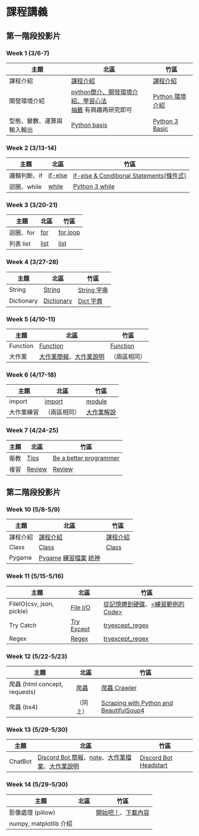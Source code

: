 # 課程講義

## 第一階段投影片
### Week 1 (3/6-7)
| 主題                       | 北區                                                         | 竹區                                                         |
| -------------------------- | ------------------------------------------------------------ | ------------------------------------------------------------ |
| 課程介紹                   | [課程介紹](https://drive.google.com/file/d/1HLyw3Pi1G6p-i_WPPL5zdUg0jwQVtoyq/view) | [課程介紹](https://drive.google.com/file/d/1EzpqwFj_LrxcItKWDq3Cxch7fJtEreL5/view?usp=sharing) |
| 開發環境介紹               | [python簡介、開發環境介紹、學習心法](https://docs.google.com/presentation/d/1UwGTfDCeEbSFaVL8E2KJi1kTDGn4L8T_T0QGrlluY28/edit?usp=sharing) <br /> [抽籤](http://codepad.org/n7SUgKQj) 有興趣再研究即可 | [Python 環境介紹](https://drive.google.com/file/d/1_pWi5ejIysn63IhKTRvtjJOFCOdsJcGQ/view?usp=sharing) |
| 型態、變數、運算與輸入輸出 | [Python basis](https://drive.google.com/file/d/1qZXuZUS0R26UTzTdPR-PoSkQOLZoK7ZK/view?usp=sharing) | [Python 3 Basic](https://drive.google.com/file/d/1EjEc7hlw95byfwkwf7Kmp_2fkj7zc3oc/view?usp=sharing) |


### Week 2 (3/13-14)
| 主題                       | 北區 | 竹區 |
| -------------------------- | ---- | ---- |
| 邏輯判斷、if               |  [if-else](https://drive.google.com/file/d/1GgiB09kKqbP1Aw-ojfJ4peK-RHIcTL6z/view?usp=sharing)    | [if-else & Conditional Statements(條件式)](https://drive.google.com/file/d/1pM4q0rCDCHtZLl_t8C0y15tmwIeHP6ho/view?usp=sharing) |
| 迴圈、while | [while](https://drive.google.com/file/d/1neF7Gb7O50aWHhmukCUh33KKTN6xebFy/view?usp=sharing) | [Python 3 while](https://drive.google.com/file/d/1Iri-bOxKsRO9o3BFfi6Ck64AKu-IZDAb/view?usp=sharing) |



### Week 3 (3/20-21)
| 主題                       | 北區 | 竹區 |
| -------------------------- | ---- | ---- |
| 迴圈、for | [for](https://drive.google.com/file/d/1a91AcD1h3cqO4VvQpNMp0S8QRDxkYtuP/view?usp=sharing)| [for loop](https://docs.google.com/presentation/d/14SZZyx-YFgtX4LzeB9CyGDH7idfv80tIADtO7Za-B3U/) |
| 列表 list | [list](https://drive.google.com/file/d/1EEsrCvpSB2asnNRey3EqJBsJxDsm_e_2/view?usp=sharing) | [list](https://drive.google.com/file/d/1kNZOkOkwwEUjzT6zprJQwVwsQMlXUO8y/view?usp=sharing) |

### Week 4 (3/27-28)
| 主題                       | 北區 | 竹區 |
| -------------------------- | ---- | ---- |
| String |[String](https://drive.google.com/file/d/1UGQYHhbCMau4bRLEoF6Mv1Xt2-uybmGW/view?usp=sharing) | [String 字串](https://drive.google.com/file/d/1CPHHlrMkPBGduVLTyXkO3BePaBzA1CVm/view) |
| Dictionary |[Dictionary](https://drive.google.com/file/d/1M9lhUEPVSV12OP_Z0Hkh9ijjO-2kgAbD/view?usp=sharing) | [Dict 字典](https://hackmd.io/@Sylveon/Hkp8Aa9Ed) |

### Week 5 (4/10-11)
| 主題                       | 北區 | 竹區 |
| -------------------------- | ---- | ---- |
| Function | [Function](https://drive.google.com/file/d/1Pmy3uqwWaav5MUNoonH8Vfs4hzYFaek1/view?usp=sharing) | [Function](https://drive.google.com/file/d/1dpLRBhQab_lsuyJf1mEAKmLJYLgn5GjL/view?usp=sharing) |
| 大作業 | [大作業簡報](https://drive.google.com/file/d/1SXHQloThUAMavZMfH6DCnIakhQTnzE_-/view?usp=sharing)、[大作業說明](https://hackmd.io/@-TyNLpH6RM-50upth1_LeQ/BkNyXCUrO) |  （兩區相同）|

### Week 6 (4/17-18)
| 主題                       | 北區 | 竹區 |
| -------------------------- | ---- | ---- |
| import |[import](https://drive.google.com/file/d/1rBZs-HSJ0-Km_3Zoi4NHlVne_56o3rIE/view?usp=sharing) | [module](https://drive.google.com/file/d/1pnUWtPWeRNM6-k-QJPYHO2mVCD1vNEwB/view?usp=sharing) |
| 大作業練習 | （兩區相同） | [大作業解說](https://hackmd.io/@pcchou/rkIxZdeIO) |


### Week 7 (4/24-25)
| 主題                       | 北區 | 竹區 |
| -------------------------- | ---- | ---- |
| 衛教 | [Tips](https://drive.google.com/file/d/1IKr4tCnRaApeU3rWSNqj-OhR9hFkWDlz/view?usp=sharing) | [Be a better programmer](https://drive.google.com/file/d/1BDTrtnl0KN22IxdY0awTctIBwbVfyzSk/view?usp=sharing) |
| 複習 | [Review](https://hackmd.io/@robert1003/ryh0gIt8d#/) | [Review](https://drive.google.com/file/d/11p5sqjQdZleqDmry0pM1kmAhDKmfMu2V/view?usp=sharing) |

## 第二階段投影片
### Week 10 (5/8-5/9)
| 主題                       | 北區 | 竹區 |
| -------------------------- | ---- | ---- |
| 課程介紹  |[課程介紹](https://drive.google.com/file/d/18ncjxupYEOq856aQ1AO0v2BJEVwAXk8K/view?usp=sharing) | [課程介紹](https://drive.google.com/file/d/1lnDjlxdk41JtH1fxv5-LxNKTNOXOUopm/view?usp=sharing)  |
| Class | [Class](https://hackmd.io/@VLvbo_-_QjqwJnUcuKdxSQ/SyCQD83PO) | [Class](https://hackmd.io/@Sylveon/r15yo2Zdd#/) |
| Pygame | [Pygame](https://drive.google.com/file/d/1Ve75Tsh31zwImmrmz1w-42hR_09EM9EL/view?usp=drivesdk) [練習檔案](https://drive.google.com/file/d/1Q_nxZYDCqGA38cHw7gqZ5Zs1K7Oik3eB/view?usp=sharing) [統神](https://drive.google.com/file/d/121VciBHGdqazCZEGzIuk5kdl4ArAMe0-/view?usp=sharing) | |


### Week 11 (5/15-5/16)
| 主題                       | 北區 | 竹區 |
| -------------------------- | ---- | ---- |
| FileIO(csv, json, pickle)  | [File I/O](https://hackmd.io/@robert1003/BkjOrzb9L) | [從記憶體到硬碟](https://drive.google.com/file/d/1aOJBUgV8BHQ2sA-v8A51dv7gdeeonNXD/view?usp=sharing)、[<練習範例的 Code>](https://drive.google.com/file/d/1xaCQlilK_BvJUoKXa2IzxF6xt3KkIurn/view?usp=sharing) |
| Try Catch | [Try Except](https://hackmd.io/@robert1003/BkPX9EU_d) |[tryexcept_regex](https://drive.google.com/file/d/1GsWapcoeyXJ2Ksu8m8ral0aeTCsWEOAf/view?usp=sharing)  |
| Regex | [Regex](https://drive.google.com/file/d/1yPKzaZOPPwB3AAM6i_C32c-v2zRxYPEx/view?usp=sharing) | [tryexcept_regex](https://drive.google.com/file/d/1GsWapcoeyXJ2Ksu8m8ral0aeTCsWEOAf/view?usp=sharing)  |

### Week 12 (5/22-5/23)
| 主題                       | 北區 | 竹區 |
| -------------------------- | ---- | ---- |
| 爬蟲 (html concept, requests)  | [爬蟲](https://drive.google.com/file/d/1j__HsD32Tn987a5w2NwkS8KjObVziemh/view?usp=sharing) | [爬蟲 Crawler](https://drive.google.com/file/d/1mjjFzaAsN9uqaMeluKsL0S5rpUMSPdCt/view) |
| 爬蟲 (bs4) | （同上） |[Scraping with Python and BeautifulSoup4](https://hackmd.io/@pcchou/sprout-0522)  |


### Week 13 (5/29-5/30)
| 主題                       | 北區 | 竹區 |
| -------------------------- | ---- | ---- |
|  ChatBot | [Discord Bot 簡報](https://drive.google.com/file/d/1ZdXhgMGLEAKFpxJ5QCvk65IC-2OxAK2b/view?usp=sharing)、[note](note/discordnote.html)、[大作業檔案](https://drive.google.com/file/d/1WmLzAQiEmR_0g0IDNK7Idrje7TgIyRq4/view?usp=sharing)、[大作業說明](https://hackmd.io/@bnCOpTWwRZ2THVyx87qBvQ/SJEZlEuO_) | [Discord Bot Headstart](https://docs.google.com/presentation/d/1Tp3Vjk_xhBLfVKXu6zUDP_IIx3F8zVBBYExCKmsul98/) |

### Week 14 (5/29-5/30)
| 主題                       | 北區 | 竹區 |
| -------------------------- | ---- | ---- |
| 影像處理 (pillow) ||[開始吧！](https://hackmd.io/@William-Mou/SkIq0__qd#/)、[下載內容](https://drive.google.com/file/d/1miwUsbovF4bK8kW_agE4oafD8-VfOubG/view?usp=sharing)|
| numpy, matplotlib 介紹| ||